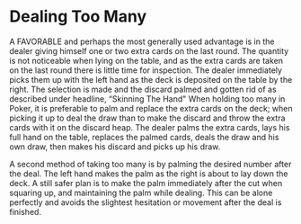 # Dealing Too Many

A FAVORABLE and perhaps the most generally used advantage is in the dealer giving himself one or two extra cards on the last round. The quantity is not noticeable when lying on the table, and as the extra cards are taken on the last round there is little time for inspection. The dealer immediately picks them up with the left hand as the deck is deposited on the table by the right. The selection is made and the discard palmed and gotten rid of as described under headline, “Skinning The Hand" When holding too many in Poker, it is preferable to palm and replace the extra cards on the deck; when picking it up to deal the draw than to make the discard and throw the extra cards with it on the discard heap. The dealer palms the extra cards, lays his full hand on the table, replaces the palmed cards, deals the draw and his own draw, then makes his discard and picks up his draw.

A second method of taking too many is by palming the desired number after the deal. The left hand makes the palm as the right is about to lay down the deck. A still safer plan is to make the palm immediately after the cut when squaring up, and maintaining the palm while dealing. This can be alone perfectly and avoids the slightest hesitation or movement after the deal is finished.
